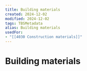 ```yaml
---
title: Building materials
created: 2024-12-02
modified: 2024-12-02
tags: TBSMetadata
alias: Building materials
usedFor:
- "[[4030 Construction materials]]"
---
```

# Building materials
